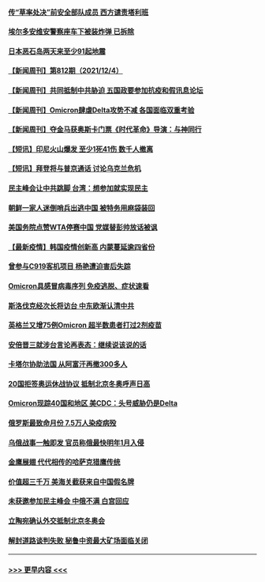 #### [传“草率处决”前安全部队成员 西方谴责塔利班](../pages/prog202/a103285694.md?t=12051601) 
#### [埃尔多安维安警察座车下被装炸弹 已拆除](../pages/prog202/a103285675.md?t=12051601) 
#### [日本恶石岛两天来至少91起地震](../pages/prog202/a103285664.md?t=12051601) 
#### [【新闻周刊】第812期（2021/12/4）](../pages/prog202/a103285587.md?t=12051601) 
#### [【新闻周刊】共同抵制中共胁迫 五国政要参加抗疫和假讯息论坛](../pages/prog202/a103285541.md?t=12051601) 
#### [【新闻周刊】Omicron肆虐Delta攻势不减 各国面临双重考验](../pages/prog202/a103285539.md?t=12051601) 
#### [【新闻周刊】夺金马获奥斯卡门票《时代革命》导演：与神同行](../pages/prog202/a103285496.md?t=12051601) 
#### [【短讯】印尼火山爆发 至少1死41伤 数千人撤离](../pages/prog202/a103285499.md?t=12051601) 
#### [【短讯】拜登将与普京通话 讨论乌克兰危机](../pages/prog202/a103285477.md?t=12051601) 
#### [民主峰会让中共跳脚 台湾：想参加就实现民主](../pages/prog202/a103285466.md?t=12051601) 
#### [朝鲜一家人迷倒哨兵出逃中国 被特务用麻袋装回](../pages/prog202/a103285402.md?t=12051601) 
#### [美国务院点赞WTA停赛中国 党媒替彭帅放话被讽](../pages/prog202/a103285356.md?t=12051601) 
#### [【最新疫情】韩国疫情创新高 内蒙蔓延逾四省份](../pages/prog202/a103285324.md?t=12051601) 
#### [曾参与C919客机项目 杨艳遭迫害后失踪](../pages/prog202/a103285313.md?t=12051601) 
#### [Omicron具感冒病毒序列 免疫逃脱、症状速看](../pages/prog202/a103285311.md?t=12051601) 
#### [斯洛伐克经次长将访台 中东欧渐认清中共](../pages/prog202/a103285283.md?t=12051601) 
#### [英格兰又增75例Omicron 超半数患者打过2剂疫苗](../pages/prog202/a103285197.md?t=12051601) 
#### [安倍晋三就涉台言论再表态：继续说该说的话](../pages/prog202/a103285142.md?t=12051601) 
#### [卡塔尔协助法国 从阿富汗再撤300多人](../pages/prog202/a103285081.md?t=12051601) 
#### [20国拒签奥运休战协议 抵制北京冬奥呼声日高](../pages/prog202/a103285045.md?t=12051601) 
#### [Omicron现踪40国和地区 美CDC：头号威胁仍是Delta](../pages/prog202/a103284943.md?t=12051601) 
#### [俄罗斯最致命月份  7.5万人染疫病殁](../pages/prog202/a103284870.md?t=12051601) 
#### [乌俄战事一触即发 官员称俄最快明年1月入侵](../pages/prog202/a103284851.md?t=12051601) 
#### [金鹰展翅 代代相传的哈萨克猎鹰传统](../pages/prog202/a103284691.md?t=12051601) 
#### [价值超三千万 美海关截获来自中国假名牌](../pages/prog202/a103284560.md?t=12051601) 
#### [未获邀参加民主峰会 中俄不满 白宫回应](../pages/prog202/a103284676.md?t=12051601) 
#### [立陶宛确认外交抵制北京冬奥会](../pages/prog202/a103284574.md?t=12051601) 
#### [解封道路谈判失败 秘鲁中资最大矿场面临关闭](../pages/prog202/a103284408.md?t=12051601) 

----
#### [ >>> 更早内容 <<< ](../indexes/prog202-earlier.md)
